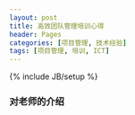 ```yaml
---
layout: post
title: 高效团队管理培训心得
header: Pages
categories: [项目管理, 技术经验]
tags: [项目管理, 培训, ICT]
---
```

{% include JB/setup %}

###  对老师的介绍
